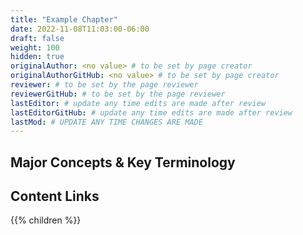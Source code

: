 ```yaml
---
title: "Example Chapter"
date: 2022-11-08T11:03:00-06:00
draft: false
weight: 100
hidden: true
originalAuthor: <no value> # to be set by page creator
originalAuthorGitHub: <no value> # to be set by page creator
reviewer: # to be set by the page reviewer
reviewerGitHub: # to be set by the page reviewer
lastEditor: # update any time edits are made after review
lastEditorGitHub: # update any time edits are made after review
lastMod: # UPDATE ANY TIME CHANGES ARE MADE
---
```


## Major Concepts & Key Terminology

## Content Links

{{% children %}}
